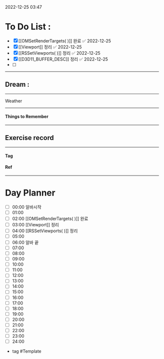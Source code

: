 2022-12-25 03:47

# To Do List :

- [x] [[OMSetRenderTargets( )]] 완료 ✅ 2022-12-25
- [x] [[Viewport]] 정리 ✅ 2022-12-25
- [x] [[RSSetViewports( )]] 정리 ✅ 2022-12-25
- [x] [[D3D11_BUFFER_DESC]] 정리 ✅ 2022-12-25
- [ ] 

---

## Dream :

---

Weather

---

#### Things to Remember

---

## Exercise record
---

#### Tag

#### Ref

---

# Day Planner

- [ ] 00:00 알바시작
- [ ] 01:00 
- [ ] 02:00 [[OMSetRenderTargets( )]] 완료
- [ ] 03:00 [[Viewport]] 정리 
- [ ] 04:00 [[RSSetViewports( )]] 정리
- [ ] 05:00
- [ ] 06:00 알바 끝
- [ ] 07:00 
- [ ] 08:00 
- [ ] 09:00 
- [ ] 10:00 
- [ ] 11:00 
- [ ] 12:00 
- [ ] 13:00 
- [ ] 14:00 
- [ ] 15:00 
- [ ] 16:00 
- [ ] 17:00 
- [ ] 18:00 
- [ ] 19:00 
- [ ] 20:00 
- [ ] 21:00 
- [ ] 22:00 
- [ ] 23:00 
- [ ] 24:00 

- tag
#Template